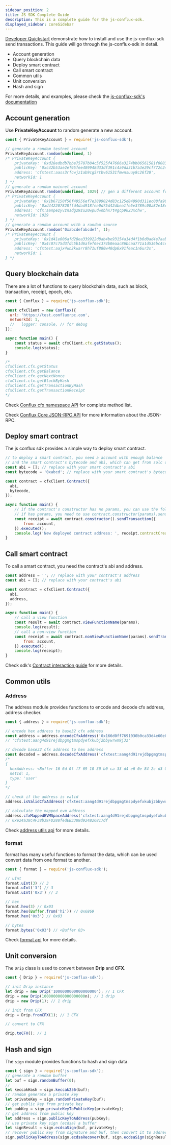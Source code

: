 ```yaml
---
sidebar_position: 2
title: JS SDK Complete Guide
description: This is a complete guide for the js-conflux-sdk.
displayed_sidebar: coreSidebar
---
```


[Developer Quickstart](../core-developer-quickstart.md) demonstrate how to install and use the js-conflux-sdk send transactions. This guide will go through the js-conflux-sdk in detail.

* Account generation
* Query blockchain data
* Deploy smart contract
* Call smart contract
* Common utils
* Unit conversion
* Hash and sign

For more details, and examples, please check the [js-conflux-sdk's documentation](https://docs.confluxnetwork.org/js-conflux-sdk/)

## Account generation

Use **PrivateKeyAccount** to random generate a new account.

```javascript
const { PrivateKeyAccount } = require('js-conflux-sdk');

// generate a random testnet account
PrivateKeyAccount.random(undefined, 1)
/* PrivateKeyAccount {
    privateKey: '0xd28edbdb7bbe75787b84c5f525f47666a3274bb06561581f00839645f3c26f66',
    publicKey: '0xc42b53ae2ef95fee489948d33df391c4a9da31b7a3e29cf772c24eb42f74e94ab3bfe00bf29a239c17786a5b921853b7c5344d36694db43aa849e401f91566a5',
    address: 'cfxtest:aass3rfcwjz1ab9cg5rtbv61531fmwnsuuy8c26f20',
    networkId: 1
} */
// generate a random mainnet account
PrivateKeyAccount.random(undefined, 1029) // gen a different account from above
/* PrivateKeyAccount {
    privateKey: '0x1b67150f56f49556ef7e3899024d83c125d84990d311ec08fa98aa1433bc0f53',
    publicKey: '0xd442207828ffd4dad918fea0d75d42dbea1fe5e3789c00a82e18ce8229714eae3f70b12f2f1abd795ad3e5c52a5a597289eb5096548438c233431f498b47b9a6',
    address: 'cfx:aanpezyvznsdg29zu20wpudwnbhx7t4gcp9k23xchw',
    networkId: 1029
} */
// generate a random account with a random source
PrivateKeyAccount.random('0xabcdefabcdef', 1);
/* PrivateKeyAccount {
    privateKey: '0x1d41e006afd28ea339922d8ab4be93154a14d4f1b6d0ad4e7aabf807e7536a5f',
    publicKey: '0x4c07c75d3fdc5b1d6afef6ec374b0eaac86bcaa771a1d536bc4ce6f111b1c60e414b370e4cf31bf7770ae6818a3518c485398a43857d9053153f6eb4f5644a90',
    address: 'cfxtest:aajx4wn2kwarr8h71uf880w40dp6x91feac1n6ur3s',
    networkId: 1
} */
```

## Query blockchain data

There are a lot of functions to query blockchain data, such as block, transaction, receipt, epoch, etc.

```javascript
const { Conflux } = require('js-conflux-sdk');

const cfxClient = new Conflux({
  url: 'https://test.confluxrpc.com',
  networkId: 1,
  //   logger: console, // for debug
});

async function main() {
    const status = await cfxClient.cfx.getStatus();
    console.log(status);
}

/*
cfxClient.cfx.getStatus
cfxClient.cfx.getBalance
cfxClient.cfx.getNextNonce
cfxClient.cfx.getBlockByHash
cfxClient.cfx.getTransactionByHash
cfxClient.cfx.getTransactionReceipt
*/
```

Check [Conflux cfx namespace API](https://github.com/Conflux-Chain/js-conflux-sdk/blob/v2/docs/api/Conflux.md) for complete method list.

Check [Conflux Core JSON-RPC API](../build/json-rpc/) for more information about the JSON-RPC.

## Deploy smart contract

The js conflux sdk provides a simple way to deploy smart contract.

```javascript
// to deploy a smart contract, you need a account with enough balance
// and the smart contract's bytecode and abi, which can get from solc or hardhat tools
const abi = []; // replace with your smart contract's abi
const bytecode = '0xabcd'; // replace with your smart contract's bytecode

const contract = cfxClient.Contract({
  abi,
  bytecode,
});

async function main() {
    // if the contract's constructor has no params, you can use the following code
    // if has params, you need to use contract.constructor(params).sendTransaction
    const receipt = await contract.constructor().sendTransaction({
        from: account,
    }).executed();
    console.log('New deployed contract address: ', receipt.contractCreated);
}
```

## Call smart contract

To call a smart contract, you need the contract's abi and address.

```javascript
const address = ''; // replace with your contract's address
const abi = []; // replace with your contract's abi

const contract = cfxClient.Contract({
  abi,
  address,
});

async function main() {
    // call a view function
    const result = await contract.viewFunctionName(params);
    console.log(result);
    // call a non-view function
    const receipt = await contract.nonViewFunctionName(params).sendTransaction({
        from: account,
    }).executed();
    console.log(receipt);
}
```

Check sdk's [Contract interaction guide](https://docs.confluxnetwork.org/js-conflux-sdk/docs/interact_with_contract) for more details.

## Common utils

### Address

The address module provides functions to encode and decode cfx address, address checker.

```javascript
const { address } = require('js-conflux-sdk');

// encode hex address to base32 cfx address
const address = address.encodeCfxAddress('0x166d0ff7691030b0ca33d4e60e842cd300a3010d', 1);
// 'cfxtest:aang4d91rejdbpgmgtmspdyefxkubj2bbywrwm9j3z'

// decode base32 cfx address to hex address
const decoded = address.decodeCfxAddress('cfxtest:aang4d91rejdbpgmgtmspdyefxkubj2bbywrwm9j3z');
/*
{
  hexAddress: <Buffer 16 6d 0f f7 69 10 30 b0 ca 33 d4 e6 0e 84 2c d3 00 a3 01 0d>,
  netId: 1,
  type: 'user'
}
*/

// check if the address is valid
address.isValidCfxAddress('cfxtest:aang4d91rejdbpgmgtmspdyefxkubj2bbywrwm9j3z'); // true

// calculate the mapped evm address
address.cfxMappedEVMSpaceAddress('cfxtest:aang4d91rejdbpgmgtmspdyefxkubj2bbywrwm9j3z');
// 0xe24a38C4F38b39FD288fedEB3388d924B26817df
```

Check [address utils api](https://github.com/Conflux-Chain/js-conflux-sdk/blob/v2/docs/api/util/address.md) for more details.

### format

format has many useful functions to format the data, which can be used convert data from one format to another.

```javascript
const { format } = require('js-conflux-sdk');

// uInt
format.uInt(3) // 3
format.uInt('3') // 3
format.uInt('0x3') // 3

// hex
format.hex(3) // 0x03
format.hex(Buffer.from('hi')) // 0x6869 
format.hex('0x3') // 0x03

// bytes
format.bytes('0x03') // <Buffer 03>
```

Check [format api](https://github.com/Conflux-Chain/js-conflux-sdk/blob/v2/docs/api/util/format.md) for more details.

## Unit conversion

The `Drip` class is used to convert between **Drip** and **CFX**.

```javascript
const { Drip } = require('js-conflux-sdk');

// init Drip instance
let drip = new Drip('1000000000000000000'); // 1 CFX
drip = new Drip(1000000000000000000n); // 1 drip
drip = new Drip(1); // 1 drip

// init from CFX
drip = Drip.fromCFX(1); // 1 CFX

// convert to CFX

drip.toCFX(); // 1
```

## Hash and sign

The `sign` module provides functions to hash and sign data.

```js
const { sign } = require('js-conflux-sdk');
// generate a random buffer
let buf = sign.randomBuffer(0);
// 
let keccakHash = sign.keccak256(buf);
// random generate a private key
let privateKey = sign.randomPrivateKey(buf);
// get public key from private key
let pubKey = sign.privateKeyToPublicKey(privateKey);
// get address from public key
let address = sign.publicKeyToAddress(pubKey);
// use private key sign (ecdsa) a buffer
let signResult = sign.ecdsaSign(buf, privateKey);
// recover public key from signature and buf, then convert it to address
sign.publicKeyToAddress(sign.ecdsaRecover(buf, sign.ecdsaSign(signResult, privateKey)))
```
